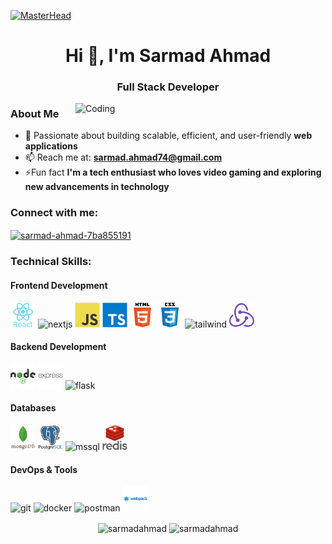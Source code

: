[![MasterHead](https://firebasestorage.googleapis.com/v0/b/flexi-coding.appspot.com/o/dempgi7-520f8d5f-63d4-4453-8822-dbc149ae27f8.gif?alt=media&token=91c0c7b2-93c3-4029-b011-1a8703c5730d)](https://sarmadahmad.dev)

<h1 align="center">Hi 👋, I'm Sarmad Ahmad</h1>
<h3 align="center">Full Stack Developer</h3>

<img align="right" alt="Coding" width="400" src="https://cdn.dribbble.com/users/1162077/screenshots/3848914/programmer.gif">

### About Me
- 🌱 Passionate about building scalable, efficient, and user-friendly **web applications**
- 📫 Reach me at: **sarmad.ahmad74@gmail.com**
- ⚡Fun fact **I'm a tech enthusiast who loves video gaming and exploring new advancements in technology**

<h3 align="left">Connect with me:</h3>
<p align="left">
<a href="https://linkedin.com/in/sarmad-ahmad-7ba855191" target="blank"><img align="center" src="https://raw.githubusercontent.com/rahuldkjain/github-profile-readme-generator/master/src/images/icons/Social/linked-in-alt.svg" alt="sarmad-ahmad-7ba855191" height="30" width="40" /></a>
</p>

<h3 align="left">Technical Skills:</h3>

<h4>Frontend Development</h4>
<p align="left">
  <img src="https://raw.githubusercontent.com/devicons/devicon/master/icons/react/react-original-wordmark.svg" alt="react" width="40" height="40" title="React"/>
  <img src="https://cdn.worldvectorlogo.com/logos/nextjs-2.svg" alt="nextjs" width="40" height="40" title="Next.js"/>
  <img src="https://raw.githubusercontent.com/devicons/devicon/master/icons/javascript/javascript-original.svg" alt="javascript" width="40" height="40" title="JavaScript"/>
  <img src="https://raw.githubusercontent.com/devicons/devicon/master/icons/typescript/typescript-original.svg" alt="typescript" width="40" height="40" title="TypeScript"/>
  <img src="https://raw.githubusercontent.com/devicons/devicon/master/icons/html5/html5-original-wordmark.svg" alt="html5" width="40" height="40" title="HTML5"/>
  <img src="https://raw.githubusercontent.com/devicons/devicon/master/icons/css3/css3-original-wordmark.svg" alt="css3" width="40" height="40" title="CSS3"/>
  <img src="https://www.vectorlogo.zone/logos/tailwindcss/tailwindcss-icon.svg" alt="tailwind" width="40" height="40" title="Tailwind CSS"/>
  <img src="https://raw.githubusercontent.com/devicons/devicon/master/icons/redux/redux-original.svg" alt="redux" width="40" height="40" title="Redux"/>
</p>

<h4>Backend Development</h4>
<p align="left">
  <img src="https://raw.githubusercontent.com/devicons/devicon/master/icons/nodejs/nodejs-original-wordmark.svg" alt="nodejs" width="40" height="40" title="Node.js"/>
  <img src="https://raw.githubusercontent.com/devicons/devicon/master/icons/express/express-original-wordmark.svg" alt="express" width="40" height="40" title="Express"/>
  <img src="https://www.vectorlogo.zone/logos/pocoo_flask/pocoo_flask-icon.svg" alt="flask" width="40" height="40" title="Flask"/>
</p>

<h4>Databases</h4>
<p align="left">
  <img src="https://raw.githubusercontent.com/devicons/devicon/master/icons/mongodb/mongodb-original-wordmark.svg" alt="mongodb" width="40" height="40" title="MongoDB"/>
  <img src="https://raw.githubusercontent.com/devicons/devicon/master/icons/postgresql/postgresql-original-wordmark.svg" alt="postgresql" width="40" height="40" title="PostgreSQL"/>
  <img src="https://www.svgrepo.com/show/303229/microsoft-sql-server-logo.svg" alt="mssql" width="40" height="40" title="MS SQL"/>
  <img src="https://raw.githubusercontent.com/devicons/devicon/master/icons/redis/redis-original-wordmark.svg" alt="redis" width="40" height="40" title="Redis"/>
</p>

<h4>DevOps & Tools</h4>
<p align="left">
  <img src="https://www.vectorlogo.zone/logos/git-scm/git-scm-icon.svg" alt="git" width="40" height="40" title="Git"/>
  <img src="https://www.vectorlogo.zone/logos/docker/docker-icon.svg" alt="docker" width="40" height="40" title="Docker"/>
  <img src="https://www.vectorlogo.zone/logos/getpostman/getpostman-icon.svg" alt="postman" width="40" height="40" title="Postman"/>
  <img src="https://raw.githubusercontent.com/devicons/devicon/d00d0969292a6569d45b06d3f350f463a0107b0d/icons/webpack/webpack-original-wordmark.svg" alt="webpack" width="40" height="40" title="Webpack"/>
</p>

<p align="center">
  <img align="center" src="https://github-readme-stats.vercel.app/api?username=sarmadahmad&show_icons=true&locale=en&theme=radical" alt="sarmadahmad" />
  <img align="center" src="https://github-readme-streak-stats.herokuapp.com/?user=sarmadahmad&theme=radical" alt="sarmadahmad" />
</p>

